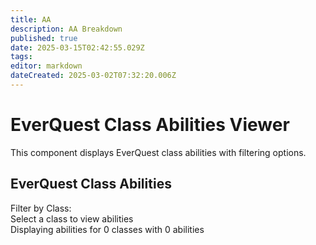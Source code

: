 ```yaml
---
title: AA
description: AA Breakdown
published: true
date: 2025-03-15T02:42:55.029Z
tags: 
editor: markdown
dateCreated: 2025-03-02T07:32:20.006Z
---
```


# EverQuest Class Abilities Viewer

This component displays EverQuest class abilities with filtering options.

<div id="eq-abilities-viewer">
  <h2>EverQuest Class Abilities</h2>
  
  <div class="filter-container">
    <div class="filter-title">Filter by Class:</div>
    <div class="class-filters" id="eq-class-filters">
      <!-- Class checkboxes will be inserted here by JavaScript -->
    </div>
  </div>
  
  <div class="abilities-container" id="eq-abilities-container">
    <!-- Abilities will be displayed here -->
    <div class="no-abilities" id="eq-no-abilities">
      Select a class to view abilities
    </div>
  </div>
  
  <div class="stats">
    Displaying abilities for <span class="class-count" id="eq-class-count">0</span> classes 
    with <span class="ability-count" id="eq-ability-count">0</span> abilities
  </div>
</div>
